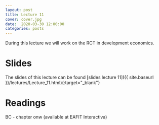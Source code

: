 ```yaml
---
layout: post
title: Lecture 11
cover: cover.jpg
date:  2020-03-30 12:00:00
categories: posts
---
```


During this lecture we will work on the RCT in development economics.


# Slides

The slides of this lecture can be found [slides lecture 11]({{ site.baseurl }}/lectures/Lecture_11.html){:target="_blank"}

# Readings

BC - chapter onw (available at EAFIT Interactiva)

